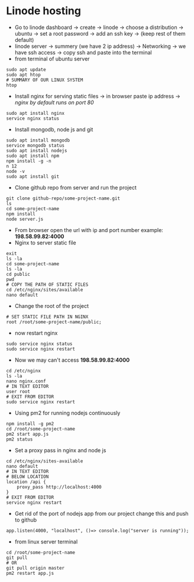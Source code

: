 # Linode hosting
 - Go to linode dashboard -> create -> linode -> choose a distribution -> ubuntu -> set a root password -> add an ssh key -> (keep rest of them default)
 - linode server -> summery (we have 2 ip address) -> Networking -> we have ssh access -> copy ssh and paste into the terminal
 - from terminal of ubuntu server
```
sudo apt update
sudo apt htop
# SUMMARY OF OUR LINUX SYSTEM
htop
```
 - Install nginx for serving static files -> in browser paste ip address -> *nginx by default runs on port 80*
```
sudo apt install nginx
service nginx status
```
 - Install mongodb, node js and git
```
sudo apt install mongodb
service mongodb status
sudo apt install nodejs
sudo apt install npm
npm install -g -n
n 12
node -v
sudo apt install git
```
 - Clone github repo from server and run the project
```
git clone github-repo/some-project-name.git
ls
cd some-project-name
npm install
node server.js
```
 - From browser open the url with ip and port number example: __198.58.99.82:4000__
 - Nginx to server static file 
```
exit
ls -la
cd some-project-name
ls -la
cd public
pwd
# COPY THE PATH OF STATIC FILES
cd /etc/nginx/sites/available
nano default 
```
 - Change the root of the project
```
# SET STATIC FILE PATH IN NGINX
root /root/some-project-name/public;
```
 - now restart nginx
```
sudo service nginx status
sudo service nginx restart
```
 - Now we may can't access __198.58.99.82:4000__ 
```
cd /etc/nginx
ls -la
nano nginx.conf
# IN TEXT EDITOR 
user root
# EXIT FROM EDITOR
sudo service nginx restart
```
 - Using pm2 for running nodejs continuously
```
npm install -g pm2
cd /root/some-project-name
pm2 start app.js
pm2 status
```
 - Set a proxy pass in nginx and node js
```
cd /etc/nginx/sites-available
nano default
# IN TEXT EDITOR 
# BELOW LOCATION
location /api {
    proxy_pass http://localhost:4000
}
# EXIT FROM EDITOR
service nginx restart
```
 - Get rid of the port of nodejs app from our project change this and push to github
```
app.listen(4000, "localhost", ()=> console.log("server is running"));
```
 - from linux server terminal 
```
cd /root/some-project-name
git pull
# OR
git pull origin master
pm2 restart app.js
```